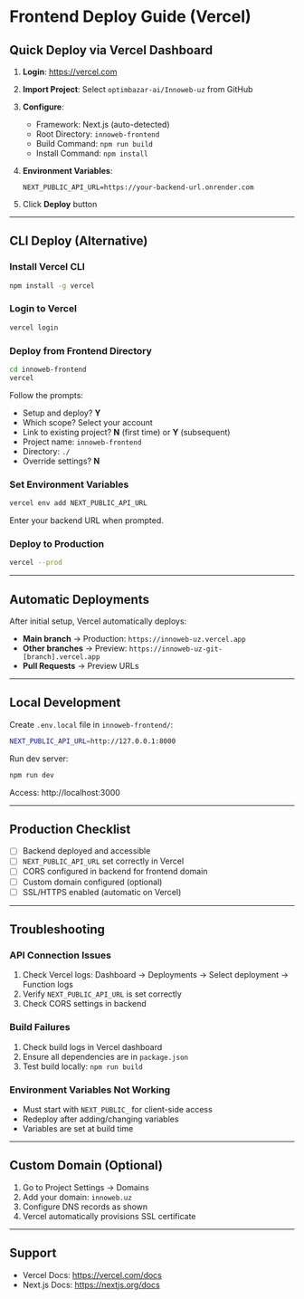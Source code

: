 # Frontend Deploy Guide (Vercel)

## Quick Deploy via Vercel Dashboard

1. **Login**: https://vercel.com
2. **Import Project**: Select `optimbazar-ai/Innoweb-uz` from GitHub
3. **Configure**:
   - Framework: Next.js (auto-detected)
   - Root Directory: `innoweb-frontend`
   - Build Command: `npm run build`
   - Install Command: `npm install`

4. **Environment Variables**:
   ```
   NEXT_PUBLIC_API_URL=https://your-backend-url.onrender.com
   ```

5. Click **Deploy** button

---

## CLI Deploy (Alternative)

### Install Vercel CLI

```bash
npm install -g vercel
```

### Login to Vercel

```bash
vercel login
```

### Deploy from Frontend Directory

```bash
cd innoweb-frontend
vercel
```

Follow the prompts:
- Setup and deploy? **Y**
- Which scope? Select your account
- Link to existing project? **N** (first time) or **Y** (subsequent)
- Project name: `innoweb-frontend`
- Directory: `./`
- Override settings? **N**

### Set Environment Variables

```bash
vercel env add NEXT_PUBLIC_API_URL
```

Enter your backend URL when prompted.

### Deploy to Production

```bash
vercel --prod
```

---

## Automatic Deployments

After initial setup, Vercel automatically deploys:

- **Main branch** → Production: `https://innoweb-uz.vercel.app`
- **Other branches** → Preview: `https://innoweb-uz-git-[branch].vercel.app`
- **Pull Requests** → Preview URLs

---

## Local Development

Create `.env.local` file in `innoweb-frontend/`:

```bash
NEXT_PUBLIC_API_URL=http://127.0.0.1:8000
```

Run dev server:

```bash
npm run dev
```

Access: http://localhost:3000

---

## Production Checklist

- [ ] Backend deployed and accessible
- [ ] `NEXT_PUBLIC_API_URL` set correctly in Vercel
- [ ] CORS configured in backend for frontend domain
- [ ] Custom domain configured (optional)
- [ ] SSL/HTTPS enabled (automatic on Vercel)

---

## Troubleshooting

### API Connection Issues

1. Check Vercel logs: Dashboard → Deployments → Select deployment → Function logs
2. Verify `NEXT_PUBLIC_API_URL` is set correctly
3. Check CORS settings in backend

### Build Failures

1. Check build logs in Vercel dashboard
2. Ensure all dependencies are in `package.json`
3. Test build locally: `npm run build`

### Environment Variables Not Working

- Must start with `NEXT_PUBLIC_` for client-side access
- Redeploy after adding/changing variables
- Variables are set at build time

---

## Custom Domain (Optional)

1. Go to Project Settings → Domains
2. Add your domain: `innoweb.uz`
3. Configure DNS records as shown
4. Vercel automatically provisions SSL certificate

---

## Support

- Vercel Docs: https://vercel.com/docs
- Next.js Docs: https://nextjs.org/docs
